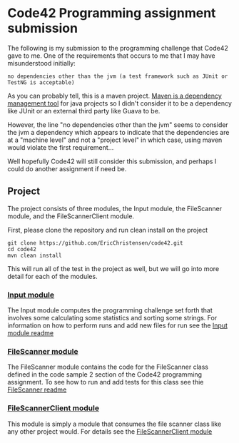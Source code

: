 # Code42 Programming assignment submission
The following is my submission to the programming challenge that Code42 gave to me.
One of the requirements that occurs to me that I may have misunderstood initially:
```
no dependencies other than the jvm (a test framework such as JUnit or TestNG is acceptable)
```

As you can probably tell, this is a maven project. [Maven is a dependency management tool]("https://maven.apache.org/install.html") for java projects
so I didn't consider it to be a dependency like JUnit or an external third party like Guava to be.

However, the line "no dependencies other than the jvm" seems to consider the jvm a dependency which appears to
indicate that the dependencies are at a "machine level" and not a "project level" in which case, using maven
would violate the first requirement...

Well hopefully Code42 will still consider this submission, and perhaps I could do another assignment if need be.

## Project
The project consists of three modules, the Input module, the FileScanner module, and the FileScannerClient module.

First, please clone the repository and run clean install on the project
```
git clone https://github.com/EricChristensen/code42.git
cd code42
mvn clean install
```
This will run all of the test in the project as well, but we will go into more detail for each of the modules.

### [Input module]("./Input")
The Input module computes the programming challenge set forth that involves some calculating some statistics
and sorting some strings. For information on how to perform runs and add new files for run see the [Input module readme]("./Input/README.md")
 
### [FileScanner module]("./FileScanner")
The FileScanner module contains the code for the FileScanner class defined in the code sample 2 section
of the Code42 programming assignment. To see how to run and add tests for this class see thie [FileScanner readme]("./FileScanner/README.md")

### [FileScannerClient module]("./FileScannerClient")
This module is simply a module that consumes the file scanner class like any other project would. For details
see the [FileScannerClient module]("./FileScannerClient")
